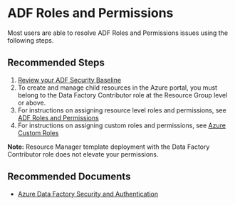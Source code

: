 <properties
  pagetitle="ADF Roles and Permissions"
  service="microsoft.datafactory"
  resource="factories"
  ms.author="susabat"
  selfhelptype="Generic"
  supporttopicids="32629535"
  productpesids="15613"
  cloudenvironments="public, fairfax, mooncake, blackforest, ussec, usnat"
  disableclouds=""
  articleid="e75a12c2-7ff0-4424-b756-8036b9907fe3"
  ownershipid="AzureData_DataFactory" />
# ADF Roles and Permissions

Most users are able to resolve ADF Roles and Permissions issues using the following steps.

## **Recommended Steps**

1. [Review your ADF Security Baseline](https://docs.microsoft.com/azure/data-factory/security-baseline)<br>
2. To create and manage child resources in the Azure portal, you must belong to the Data Factory Contributor role at the Resource Group level or above. <br>
3. For instructions on assigning resource level roles and permissions, see [ADF Roles and Permissions](https://docs.microsoft.comazure/role-based-access-control/custom-roles)<br>
4. For instructions on assigning custom roles and permissions, see [Azure Custom Roles](https://docs.microsoft.com/azure/role-based-access-control/custom-roles)<br>

**Note:** Resource Manager template deployment with the Data Factory Contributor role does not elevate your permissions. <br>

## **Recommended Documents**

* [Azure Data Factory Security and Authentication](https://azure.microsoft.com/resources/azure-data-factory-security/)

